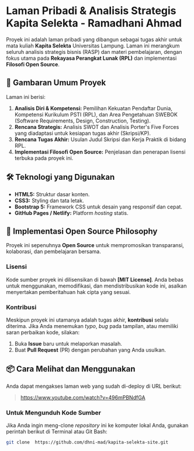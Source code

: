 # Laman Pribadi & Analisis Strategis Kapita Selekta - Ramadhani Ahmad

Proyek ini adalah laman pribadi yang dibangun sebagai tugas akhir untuk mata kuliah **Kapita Selekta** Universitas Lampung. Laman ini merangkum seluruh analisis strategis bisnis (RASP) dan materi pembelajaran, dengan fokus utama pada **Rekayasa Perangkat Lunak (RPL)** dan implementasi **Filosofi Open Source**.

## 🚀 Gambaran Umum Proyek

Laman ini berisi:

1.  **Analisis Diri & Kompetensi:** Pemilihan Kekuatan Pendaftar Dunia, Kompetensi Kurikulum PSTI (RPL), dan Area Pengetahuan SWEBOK (Software Requirements, Design, Construction, Testing).
2.  **Rencana Strategis:** Analisis SWOT dan Analisis Porter's Five Forces yang diadaptasi untuk kesiapan tugas akhir (Skripsi/KP).
3.  **Rencana Tugas Akhir:** Usulan Judul Skripsi dan Kerja Praktik di bidang RPL.
4.  **Implementasi Filosofi Open Source:** Penjelasan dan penerapan lisensi terbuka pada proyek ini.

## 🛠️ Teknologi yang Digunakan

* **HTML5:** Struktur dasar konten.
* **CSS3:** Styling dan tata letak.
* **Bootstrap 5:** Framework CSS untuk desain yang responsif dan cepat.
* **GitHub Pages / Netlify:** Platform *hosting* statis.

## 🔑 Implementasi Open Source Philosophy

Proyek ini sepenuhnya **Open Source** untuk mempromosikan transparansi, kolaborasi, dan pembelajaran bersama.

### Lisensi
Kode sumber proyek ini dilisensikan di bawah **[MIT License]**. Anda bebas untuk menggunakan, memodifikasi, dan mendistribusikan kode ini, asalkan menyertakan pemberitahuan hak cipta yang sesuai.

### Kontribusi
Meskipun proyek ini utamanya adalah tugas akhir, **kontribusi** selalu diterima. Jika Anda menemukan *typo*, *bug* pada tampilan, atau memiliki saran perbaikan kode, silakan:
1.  Buka **Issue** baru untuk melaporkan masalah.
2.  Buat **Pull Request** (PR) dengan perubahan yang Anda usulkan.

## 📦 Cara Melihat dan Menggunakan

Anda dapat mengakses laman web yang sudah di-deploy di URL berikut:
> https://www.youtube.com/watch?v=496mPBNdfGA

### Untuk Mengunduh Kode Sumber

Jika Anda ingin meng-clone *repository* ini ke komputer lokal Anda, gunakan perintah berikut di Terminal atau Git Bash:

```bash
git clone  https://github.com/dhni-mad/kapita-selekta-site.git
